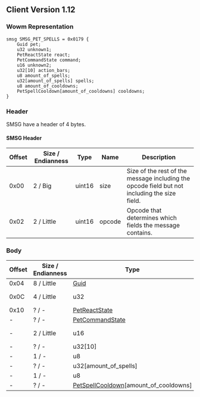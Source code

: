 ## Client Version 1.12

### Wowm Representation
```rust,ignore
smsg SMSG_PET_SPELLS = 0x0179 {
    Guid pet;
    u32 unknown1;
    PetReactState react;
    PetCommandState command;
    u16 unknown2;
    u32[10] action_bars;
    u8 amount_of_spells;
    u32[amount_of_spells] spells;
    u8 amount_of_cooldowns;
    PetSpellCooldown[amount_of_cooldowns] cooldowns;
}
```
### Header
SMSG have a header of 4 bytes.

#### SMSG Header
| Offset | Size / Endianness | Type   | Name   | Description |
| ------ | ----------------- | ------ | ------ | ----------- |
| 0x00   | 2 / Big           | uint16 | size   | Size of the rest of the message including the opcode field but not including the size field.|
| 0x02   | 2 / Little        | uint16 | opcode | Opcode that determines which fields the message contains.|
### Body
| Offset | Size / Endianness | Type | Name | Description | Comment |
| ------ | ----------------- | ---- | ---- | ----------- | ------- |
| 0x04 | 8 / Little | [Guid](../spec/packed-guid.md) | pet |  |  |
| 0x0C | 4 / Little | u32 | unknown1 |  | mangoszero: set to 0 |
| 0x10 | ? / - | [PetReactState](petreactstate.md) | react |  |  |
| - | ? / - | [PetCommandState](petcommandstate.md) | command |  |  |
| - | 2 / Little | u16 | unknown2 |  | mangoszero: set to 0 |
| - | ? / - | u32[10] | action_bars |  |  |
| - | 1 / - | u8 | amount_of_spells |  |  |
| - | ? / - | u32[amount_of_spells] | spells |  |  |
| - | 1 / - | u8 | amount_of_cooldowns |  |  |
| - | ? / - | [PetSpellCooldown](petspellcooldown.md)[amount_of_cooldowns] | cooldowns |  |  |
